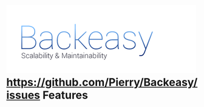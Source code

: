 ![](https://raw.githubusercontent.com/Pierry/Backeasy/master/art/logo.png)
https://github.com/Pierry/Backeasy/issues
Features
=======================

